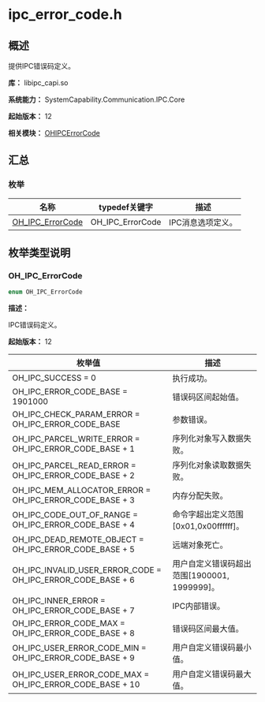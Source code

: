 # ipc_error_code.h

## 概述

提供IPC错误码定义。

**库：** libipc_capi.so

**系统能力：** SystemCapability.Communication.IPC.Core

**起始版本：** 12

**相关模块：** [OHIPCErrorCode](capi-ohipcerrorcode.md)

## 汇总

### 枚举

| 名称 | typedef关键字 | 描述 |
| ---- | ------------- | ---- |
| [OH_IPC_ErrorCode](#oh_ipc_errorcode) | OH_IPC_ErrorCode | IPC消息选项定义。 |

## 枚举类型说明

### OH_IPC_ErrorCode

```C
enum OH_IPC_ErrorCode
```

**描述：**

IPC错误码定义。

**起始版本：** 12

| 枚举值 | 描述 |
| ------ | ---- |
| OH_IPC_SUCCESS = 0 | 执行成功。 |
| OH_IPC_ERROR_CODE_BASE = 1901000 | 错误码区间起始值。 |
| OH_IPC_CHECK_PARAM_ERROR = OH_IPC_ERROR_CODE_BASE | 参数错误。 |
| OH_IPC_PARCEL_WRITE_ERROR = OH_IPC_ERROR_CODE_BASE + 1 | 序列化对象写入数据失败。 |
| OH_IPC_PARCEL_READ_ERROR = OH_IPC_ERROR_CODE_BASE + 2 | 序列化对象读取数据失败。 |
| OH_IPC_MEM_ALLOCATOR_ERROR = OH_IPC_ERROR_CODE_BASE + 3 | 内存分配失败。 |
| OH_IPC_CODE_OUT_OF_RANGE = OH_IPC_ERROR_CODE_BASE + 4 | 命令字超出定义范围[0x01,0x00ffffff]。 |
| OH_IPC_DEAD_REMOTE_OBJECT = OH_IPC_ERROR_CODE_BASE + 5 | 远端对象死亡。 |
| OH_IPC_INVALID_USER_ERROR_CODE = OH_IPC_ERROR_CODE_BASE + 6 | 用户自定义错误码超出范围[1900001, 1999999]。 |
| OH_IPC_INNER_ERROR = OH_IPC_ERROR_CODE_BASE + 7| IPC内部错误。 |
| OH_IPC_ERROR_CODE_MAX = OH_IPC_ERROR_CODE_BASE + 8| 错误码区间最大值。 |
| OH_IPC_USER_ERROR_CODE_MIN = OH_IPC_ERROR_CODE_BASE + 9| 用户自定义错误码最小值。 |
| OH_IPC_USER_ERROR_CODE_MAX = OH_IPC_ERROR_CODE_BASE + 10| 用户自定义错误码最大值。 |
